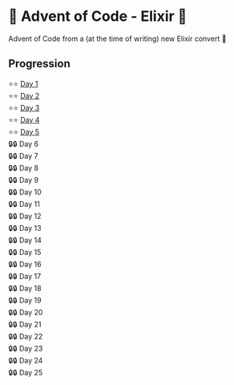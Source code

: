 # 🎄 Advent of Code - Elixir 🎄

Advent of Code from a (at the time of writing) new Elixir convert :santa:

## Progression

:star::star: [Day 1](/lib/year_2021/day_01) \
:star::star: [Day 2](/lib/year_2021/day_02) \
:star::star: [Day 3](/lib/year_2021/day_03) \
:star::star: [Day 4](/lib/year_2021/day_04) \
:star::star: [Day 5](/lib/year_2021/day_05) \
:lock::lock: Day 6 \
:lock::lock: Day 7 \
:lock::lock: Day 8 \
:lock::lock: Day 9 \
:lock::lock: Day 10 \
:lock::lock: Day 11 \
:lock::lock: Day 12 \
:lock::lock: Day 13 \
:lock::lock: Day 14 \
:lock::lock: Day 15 \
:lock::lock: Day 16 \
:lock::lock: Day 17 \
:lock::lock: Day 18 \
:lock::lock: Day 19 \
:lock::lock: Day 20 \
:lock::lock: Day 21 \
:lock::lock: Day 22 \
:lock::lock: Day 23 \
:lock::lock: Day 24 \
:lock::lock: Day 25
